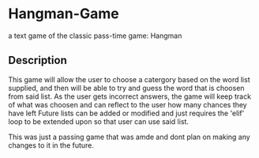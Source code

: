 # Hangman-Game
a text game of the classic pass-time game: Hangman

## Description
This game will allow the user to choose a catergory based on the word list supplied, and then will be able to try and guess the word that is choosen from said list. As the user gets incorrect answers, the game will keep track of what was choosen and can reflect to the user how many chances they have left
Future lists can be added or modified and just requires the 'elif' loop to be extended upon so that user can use said list. 

This was just a passing game that was amde and dont plan on making any changes to it in the future.

